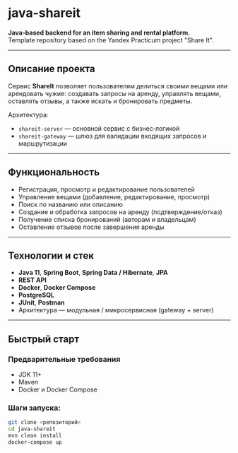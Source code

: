 # java-shareit

**Java‑based backend for an item sharing and rental platform.**  
Template repository based on the Yandex Practicum project "Share It".

---

## Описание проекта

Сервис **ShareIt** позволяет пользователям делиться своими вещами или арендовать чужие: создавать запросы на аренду, управлять вещами, оставлять отзывы, а также искать и бронировать предметы.

Архитектура:
- `shareit-server` — основной сервис с бизнес‑логикой
- `shareit-gateway` — шлюз для валидации входящих запросов и маршрутизации

---

## Функциональность

- Регистрация, просмотр и редактирование пользователей
- Управление вещами (добавление, редактирование, просмотр)
- Поиск по названию или описанию
- Создание и обработка запросов на аренду (подтверждение/отказ)
- Получение списка бронирований (авторам и владельцам)
- Оставление отзывов после завершения аренды

---

## Технологии и стек

- **Java 11**, **Spring Boot**, **Spring Data / Hibernate**, **JPA**
- **REST API**
- **Docker**, **Docker Compose**
- **PostgreSQL**
- **JUnit**, **Postman**
- Архитектура — модульная / микросервисная (gateway + server)

---

## Быстрый старт

### Предварительные требования

- JDK 11+
- Maven
- Docker и Docker Compose

### Шаги запуска:

```bash
git clone <репозиторий>
cd java-shareit
mvn clean install
docker-compose up

